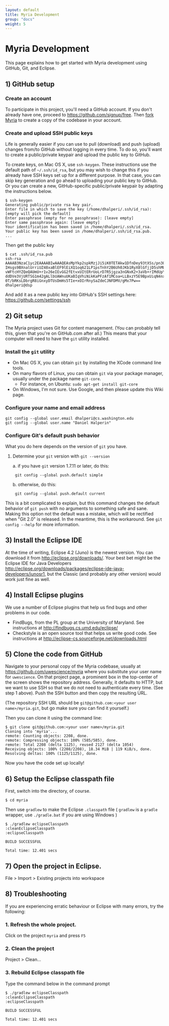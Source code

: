```yaml
---
layout: default
title: Myria Development
group: "docs"
weight: 5
---
```


# Myria Development

This page explains how to get started with Myria development using GitHub, Git, and Eclipse.

## 1) GitHub setup

### Create an account
To participate in this project, you'll need a GitHub account. If you don't already have one, proceed to <https://github.com/signup/free>. Then [fork Myria](https://github.com/uwescience/myria/fork) to create a copy of the codebase in your account.

### Create and upload SSH public keys
Life is generally easier if you can use to pull (download) and push (upload) changes from/to GitHub without logging in every time. To do so, you'll want to create a public/private keypair and upload the public key to GitHub.

To create keys, on Mac OS X, use `ssh-keygen`. These instructions use the default path of `~/.ssh/id_rsa`, but you may wish to change this if you already have SSH keys set up for a different purpose. In that case, you can skip key generation and go ahead to uploading your public key to GitHub. Or you can create a new, GitHub-specific public/private keypair by adapting the instructions below.

    $ ssh-keygen
    Generating public/private rsa key pair.
    Enter file in which to save the key (/home/dhalperi/.ssh/id_rsa): [empty will pick the default]
    Enter passphrase (empty for no passphrase): [leave empty]
    Enter same passphrase again: [leave empty]
    Your identification has been saved in /home/dhalperi/.ssh/id_rsa.
    Your public key has been saved in /home/dhalperi/.ssh/id_rsa.pub.
    ...

Then get the public key

    $ cat .ssh/id_rsa.pub
    ssh-rsa AAAAB3NzaC1yc2EAAAABIwAAAQEAsMpYkp2spkMzjJi5iK0TETAkw1DfnDey93tXSs/pn30y
    IHsgs9BXnalUrriUZ48xaBlEF9lEiXQ1oq621LP1psTnhY2B6Uh0JKb1RyX8lGfjjD5shMUu69ceWbhU
    vWFtcHYZQeQAUmU+r1v26eIEvGG2fEtvxUItERrUoLrD7R5jgza3nGNxK2+3aVb+rIMdUpYHalsj8PU2
    ddDVe3VjURTSG1m42gALlbUAWnuUKaBIqVhiNikKaPFzAf1MCoa+LLBxzY5E9BpxUiqN4nxvYI2lb4QY
    0T/bRKsLDbrgR8iGnxyDTUsDmHs5TIe+xOIrRnySaZdeCJNFDMV/gMx7Pw== dhalperi@dsp

And add it as a new public key into GitHub's SSH settings here: <https://github.com/settings/ssh>

## 2) Git setup

The Myria project uses Git for content management. (You can probably tell this, given that you're on GitHub.com after all.) This means that your computer will need to have the `git` utility installed.

### Install the `git` utility
* On Mac OS X, you can obtain `git` by installing the XCode command line tools.
* On many flavors of Linux, you can obtain `git` via your package manager, usually under the package name `git-core`.
  * For instance, on  Ubuntu: `sudo apt-get install git-core`
* On Windows, I'm not sure. Use Google, and then please update this Wiki page.

### Configure your name and email address

    git config --global user.email dhalperi@cs.washington.edu
    git config --global user.name "Daniel Halperin"

### Configure Git's default push behavior

What you do here depends on the version of `git` you have.

1. Determine your `git` version with `git --version`

    a. if you have `git` version 1.7.11 or later, do this:

        git config --global push.default simple

    b. otherwise, do this:

        git config --global push.default current

This is a bit complicated to explain, but this command changes the default behavior of `git push` with no arguments to something safe and sane. Making this option not the default was a mistake, which will be rectified when "Git 2.0" is released. In the meantime, this is the workaround. See `git config --help` for more information.

## 3) Install the Eclipse IDE

At the time of writing, Eclipse 4.2 (Juno) is the newest version. You can download it from <http://eclipse.org/downloads/>. Your best bet might be the Eclipse IDE for Java Developers <http://eclipse.org/downloads/packages/eclipse-ide-java-developers/junosr1>, but the Classic (and probably any other version) would work just fine as well.

## 4) Install Eclipse plugins

We use a number of Eclipse plugins that help us find bugs and other problems in our code.

* FindBugs, from the PL group at the University of Maryland. See instructions at <http://findbugs.cs.umd.edu/eclipse/>
* Checkstyle is an open source tool that helps us write good code. See instructions at <http://eclipse-cs.sourceforge.net/downloads.html>

## 5) Clone the code from GitHub

Navigate to your personal copy of the Myria codebase, usually at <https://github.com/uwescience/myria> where you substitute your user name for `uwescience`. On that project page, a prominent box in the top-center of the screen shows the repository address. Generally, it defaults to HTTP, but we want to use SSH so that we do not need to authenticate every time. (See step 1 above). Push the SSH button and then copy the resulting URL.

(The repository SSH URL should be `git@github.com:<your user name>/myria.git`, but go make sure you can find it yourself.)

Then you can clone it using the command line:

    $ git clone git@github.com:<your user name>/myria.git
    Cloning into 'myria'...
    remote: Counting objects: 2208, done.
    remote: Compressing objects: 100% (585/585), done.
    remote: Total 2208 (delta 1125), reused 2127 (delta 1054)
    Receiving objects: 100% (2208/2208), 18.34 MiB | 119 KiB/s, done.
    Resolving deltas: 100% (1125/1125), done.

Now you have the code set up locally!

## 6) Setup the Eclipse classpath file

First, switch into the directory, of course.

    $ cd myria

Then use `gradlew` to make the Eclipse `.classpath` file ( `gradlew` is a `gradle` wrapper, use `./gradle.bat` if you are using Windows )

    $ ./gradlew eclipseClasspath
    :cleanEclipseClasspath
    :eclipseClasspath

    BUILD SUCCESSFUL

    Total time: 12.401 secs

## 7) Open the project in Eclipse.

File > Import > Existing projects into workspace

## 8) Troubleshooting

If you are experiencing erratic behaviour or Eclipse with many errors, try the following:

### 1. Refresh the whole project. 

Click on the project `myria` and press `F5`

### 2. Clean the project

Project > Clean...

### 3. Rebuild Eclipse classpath file

Type the command below in the command prompt

    $ ./gradlew eclipseClasspath
    :cleanEclipseClasspath
    :eclipseClasspath

    BUILD SUCCESSFUL

    Total time: 12.401 secs
